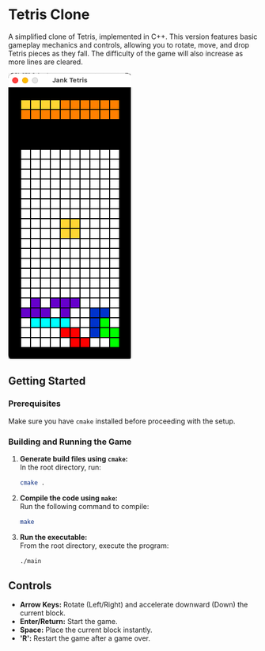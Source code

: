 # Tetris Clone
A simplified clone of Tetris, implemented in C++. This version features basic gameplay mechanics and controls, allowing you to rotate, move, and drop Tetris pieces as they fall. The difficulty of the game will also increase as more lines are cleared.

![Screenshot of Tetris in C](https://github.com/marcowang01/Tetris_in_C/blob/master/screenshot.png?raw=true)

## Getting Started

### Prerequisites

Make sure you have `cmake` installed before proceeding with the setup.

### Building and Running the Game

1. **Generate build files using `cmake`:**  
   In the root directory, run:
   ```sh
   cmake .
   ```

2. **Compile the code using `make`:**  
   Run the following command to compile:
   ```sh
   make
   ```

3. **Run the executable:**  
   From the root directory, execute the program:
   ```sh
   ./main
   ```

## Controls

- **Arrow Keys:** Rotate (Left/Right) and accelerate downward (Down) the current block.
- **Enter/Return:** Start the game.
- **Space:** Place the current block instantly.
- **'R':** Restart the game after a game over.
